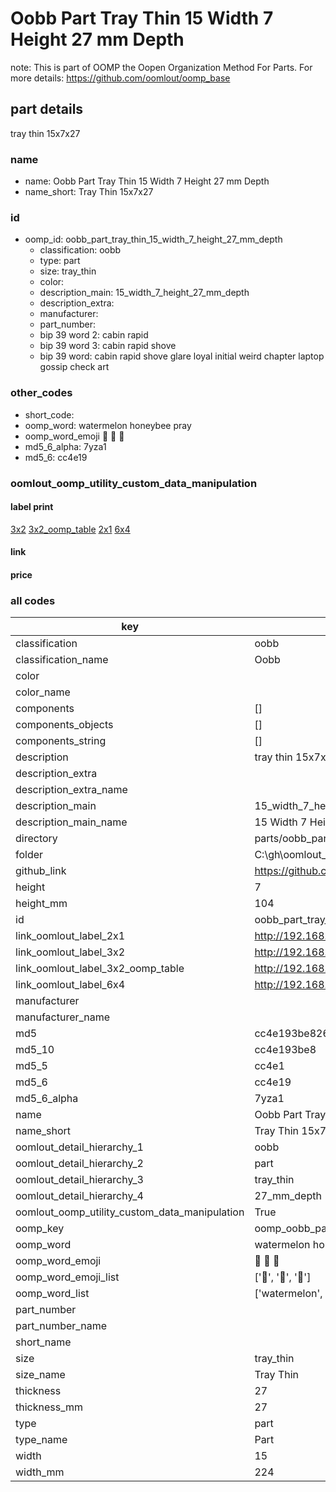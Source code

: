 # Oobb Part Tray Thin 15 Width 7 Height 27 mm Depth  

note: This is part of OOMP the Oopen Organization Method For Parts. For more details: https://github.com/oomlout/oomp_base

##  part details
  



tray thin 15x7x27



### name
* name: Oobb Part Tray Thin 15 Width 7 Height 27 mm Depth
* name_short: Tray Thin 15x7x27 
### id
* oomp_id: oobb_part_tray_thin_15_width_7_height_27_mm_depth
  * classification: oobb
  * type: part
  * size: tray_thin
  * color: 
  * description_main: 15_width_7_height_27_mm_depth
  * description_extra: 
  * manufacturer: 
  * part_number: 
  * bip 39 word 2: cabin rapid
  * bip 39 word 3: cabin rapid shove
  * bip 39 word: cabin rapid shove glare loyal initial weird chapter laptop gossip check art

### other_codes
* short_code: 
* oomp_word: watermelon honeybee pray
* oomp_word_emoji :watermelon: :honeybee: :pray:
* md5_6_alpha: 7yza1
* md5_6: cc4e19






### oomlout_oomp_utility_custom_data_manipulation
#### label print
[3x2](http://192.168.1.245:1112/?label=oomp%207yza1)
[3x2_oomp_table](http://192.168.1.108:1112/?label=oomp%207yza1)
[2x1](http://192.168.1.242:1112/?label=oomp%207yza1)
[6x4](http://192.168.1.55:1112/?label=oomp%207yza1)    

#### link

                              

#### price







### all codes 
| key | value |  
| --- | --- |  
| classification | oobb |  
| classification_name | Oobb |  
| color |  |  
| color_name |  |  
| components | [] |  
| components_objects | [] |  
| components_string | [] |  
| description | tray thin 15x7x27 |  
| description_extra |  |  
| description_extra_name |  |  
| description_main | 15_width_7_height_27_mm_depth |  
| description_main_name | 15 Width 7 Height 27 mm Depth |  
| directory | parts/oobb_part_tray_thin_15_width_7_height_27_mm_depth |  
| folder | C:\gh\oomlout_oobb_version_4_generated_parts\parts\oobb_part_tray_thin_15_width_7_height_27_mm_depth |  
| github_link | https://github.com/oomlout/oomlout_oomp_part_src/tree/main/parts/oobb_part_tray_thin_15_width_7_height_27_mm_depth |  
| height | 7 |  
| height_mm | 104 |  
| id | oobb_part_tray_thin_15_width_7_height_27_mm_depth |  
| link_oomlout_label_2x1 | http://192.168.1.242:1112/?label=oomp%207yza1 |  
| link_oomlout_label_3x2 | http://192.168.1.245:1112/?label=oomp%207yza1 |  
| link_oomlout_label_3x2_oomp_table | http://192.168.1.108:1112/?label=oomp%207yza1 |  
| link_oomlout_label_6x4 | http://192.168.1.55:1112/?label=oomp%207yza1 |  
| manufacturer |  |  
| manufacturer_name |  |  
| md5 | cc4e193be8267f25cfc2462d8e2c78fe |  
| md5_10 | cc4e193be8 |  
| md5_5 | cc4e1 |  
| md5_6 | cc4e19 |  
| md5_6_alpha | 7yza1 |  
| name | Oobb Part Tray Thin 15 Width 7 Height 27 mm Depth |  
| name_short | Tray Thin 15x7x27  |  
| oomlout_detail_hierarchy_1 | oobb |  
| oomlout_detail_hierarchy_2 | part |  
| oomlout_detail_hierarchy_3 | tray_thin |  
| oomlout_detail_hierarchy_4 | 27_mm_depth |  
| oomlout_oomp_utility_custom_data_manipulation | True |  
| oomp_key | oomp_oobb_part_tray_thin_15_width_7_height_27_mm_depth |  
| oomp_word | watermelon honeybee pray |  
| oomp_word_emoji | :watermelon: :honeybee: :pray: |  
| oomp_word_emoji_list | [':watermelon:', ':honeybee:', ':pray:'] |  
| oomp_word_list | ['watermelon', 'honeybee', 'pray'] |  
| part_number |  |  
| part_number_name |  |  
| short_name |  |  
| size | tray_thin |  
| size_name | Tray Thin |  
| thickness | 27 |  
| thickness_mm | 27 |  
| type | part |  
| type_name | Part |  
| width | 15 |  
| width_mm | 224 |  
